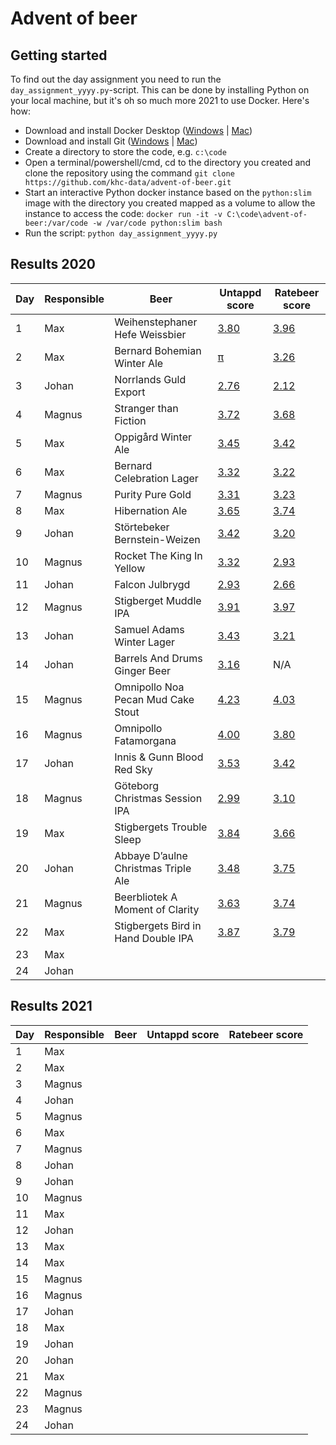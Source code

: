 # Advent of beer

## Getting started

To find out the day assignment you need to run the `day_assignment_yyyy.py`-script. This can be done by installing Python on your local machine, but it's oh so much more 2021 to use Docker. Here's how:
- Download and install Docker Desktop ([Windows](http://https://hub.docker.com/editions/community/docker-ce-desktop-windows "Windows") | [Mac](https://docs.docker.com/docker-for-mac/install/ "Mac"))
- Download and install Git ([Windows](https://gitforwindows.org/ "Windows") | [Mac](https://git-scm.com/download/mac "Mac"))
- Create a directory to store the code, e.g. `c:\code`
- Open a terminal/powershell/cmd, cd to the directory you created and clone the repository using the command `git clone https://github.com/khc-data/advent-of-beer.git`
- Start an interactive Python docker instance based on the `python:slim` image with the directory you created mapped as a volume to allow the instance to access the code: `docker run -it -v C:\code\advent-of-beer:/var/code -w /var/code python:slim bash`
- Run the script: `python day_assignment_yyyy.py`

## Results 2020

| Day | Responsible | Beer | Untappd score | Ratebeer score |
| --- | --- | --- | --- | --- |
| 1 | Max | Weihenstephaner Hefe Weissbier | [3.80](https://untappd.com/b/bayerische-staatsbrauerei-weihenstephan-weihenstephaner-hefeweissbier/8745) | [3.96](https://www.ratebeer.com/beer/weihenstephaner-hefeweissbier/1156/) |
| 2 | Max | Bernard Bohemian Winter Ale | [π](https://untappd.com/b/bernard-family-brewery-bohemian-winter-ale/1294417) | [3.26](https://www.ratebeer.com/beer/bernard-bohemian-ale-16/279996/) |
| 3 | Johan | Norrlands Guld Export | [2.76](https://untappd.com/b/spendrups-bryggeri-norrlands-guld-export/8267) | [2.12](https://www.ratebeer.com/Ratings/Beer/Beer-Ratings.asp?BeerID=9671) |
| 4 | Magnus | Stranger than Fiction | [3.72](https://untappd.com/b/collective-arts-brewing-stranger-than-fiction/1009922) | [3.68](https://www.ratebeer.com/Ratings/Beer/Beer-Ratings.asp?BeerID=325758) |
| 5 | Max | Oppigård Winter Ale | [3.45](https://untappd.com/b/oppigards-bryggeri-winter-ale/12168) | [3.42](https://www.ratebeer.com/beer/oppigards-winter-ale/39203/) |
| 6 | Max | Bernard Celebration Lager | [3.32](https://untappd.com/b/bernard-family-brewery-celebration-lager-svatecni-lezak/14628) | [3.22](https://www.ratebeer.com/beer/bernard-svatecni-lezak-12-celebration-lager-12/26766/) |
| 7 | Magnus | Purity Pure Gold | [3.31](https://untappd.com/b/purity-brewing-co-england-pure-gold/6445) | [3.23](https://www.ratebeer.com/beer/purity-pure-gold/54329/) |
| 8 | Max | Hibernation Ale | [3.65](https://untappd.com/b/great-divide-brewing-company-hibernation-ale/414) | [3.74](https://www.ratebeer.com/beer/great-divide-hibernation-ale/1653/) |
| 9 | Johan | Störtebeker Bernstein-Weizen | [3.42](https://untappd.com/b/stortebeker-braumanufaktur-bernstein-weizen/29780) | [3.20](https://www.ratebeer.com/beer/stoertebeker-bernstein-weizen/39881/) |
| 10 | Magnus | Rocket The King In Yellow | [3.32](https://untappd.com/b/rocket-brewing-company-the-king-in-yellow/3161442) | [2.93](https://www.ratebeer.com/beer/rocket-the-king-in-yellow/754185/) |
| 11 | Johan | Falcon Julbrygd | [2.93](https://untappd.com/b/carlsberg-sverige-falcon-julbrygd/97541) | [2.66](https://www.ratebeer.com/beer/falcon-juloel-julbrygd/19971/) |
| 12 | Magnus | Stigberget Muddle IPA | [3.91](https://untappd.com/b/stigbergets-bryggeri-muddle/1905809) | [3.97](https://www.ratebeer.com/beer/stigbergets-muddle/479461/) |
| 13 | Johan | Samuel Adams Winter Lager | [3.43](https://untappd.com/b/boston-beer-company-samuel-adams-winter-lager/3919) | [3.21](https://www.ratebeer.com/beer/samuel-adams-winter-lager/168/) |
| 14 | Johan | Barrels And Drums Ginger Beer | [3.16](https://untappd.com/b/barrels-and-drums-ginger-beer/2679469) | N/A |
| 15 | Magnus | Omnipollo Noa Pecan Mud Cake Stout | [4.23](https://untappd.com/b/omnipollo-noa-pecan-mud-cake-stout/1046298) | [4.03](https://www.ratebeer.com/beer/omnipollo-noa-pecan-mud-cake-double-barrel/409868/) |
| 16 | Magnus | Omnipollo Fatamorgana | [4.00](https://untappd.com/b/omnipollo-fatamorgana/477842) | [3.80](https://untappd.com/b/omnipollo-fatamorgana/477842) |
| 17 | Johan | Innis & Gunn Blood Red Sky | [3.53](https://untappd.com/b/innis-and-gunn-blood-red-sky/2335869) | [3.42](https://www.ratebeer.com/beer/innis-and-gunn-blood-red-sky/561004/) |
| 18 | Magnus | Göteborg Christmas Session IPA | [2.99](https://untappd.com/b/goteborgs-nya-bryggeri-christmas-session-ipa/2364082) | [3.10](https://www.ratebeer.com/beer/goeteborgs-christmas-session-ipa/564296/) |
| 19 | Max | Stigbergets Trouble Sleep | [3.84](https://untappd.com/b/stigbergets-bryggeri-trouble-sleep/2809562) | [3.66](https://www.ratebeer.com/beer/stigbergets-trouble-sleep/658382/) |
| 20 | Johan | Abbaye D’aulne Christmas Triple Ale | [3.48](https://untappd.com/b/brasserie-de-l-abbaye-d-aulne-abbaye-d-aulne-christmas-triple-ale/4082926) | [3.75](https://www.ratebeer.com/beer/de-l-abbaye-d-aulne-biere-de-noel/878392/) |
| 21 | Magnus | Beerbliotek A Moment of Clarity | [3.63](https://untappd.com/b/beerbliotek-a-moment-of-clarity/1920392) | [3.74](https://www.ratebeer.com/beer/beerbliotek-a-moment-of-clarity/485750/) |
| 22 | Max | Stigbergets Bird in Hand Double IPA | [3.87](https://untappd.com/b/stigbergets-bryggeri-bird-in-hand/2866271) | [3.79](https://www.ratebeer.com/beer/stigbergets-bird-in-hand/670436/) |
| 23 | Max | | | |
| 24 | Johan | | | |

## Results 2021

| Day | Responsible | Beer | Untappd score | Ratebeer score |
| --- | --- | --- | --- | --- |
| 1 | Max | | | |
| 2 | Max | | | |
| 3 | Magnus | | | |
| 4 | Johan | | | |
| 5 | Magnus | | | |
| 6 | Max | | | |
| 7 | Magnus | | | |
| 8 | Johan | | | |
| 9 | Johan | | | |
| 10 | Magnus | | | |
| 11 | Max | | | |
| 12 | Johan | | | |
| 13 | Max | | | |
| 14 | Max | | | |
| 15 | Magnus | | | |
| 16 | Magnus | | | |
| 17 | Johan | | | |
| 18 | Max | | | |
| 19 | Johan | | | |
| 20 | Johan | | | |
| 21 | Max | | | |
| 22 | Magnus | | | |
| 23 | Magnus | | | |
| 24 | Johan | | | |